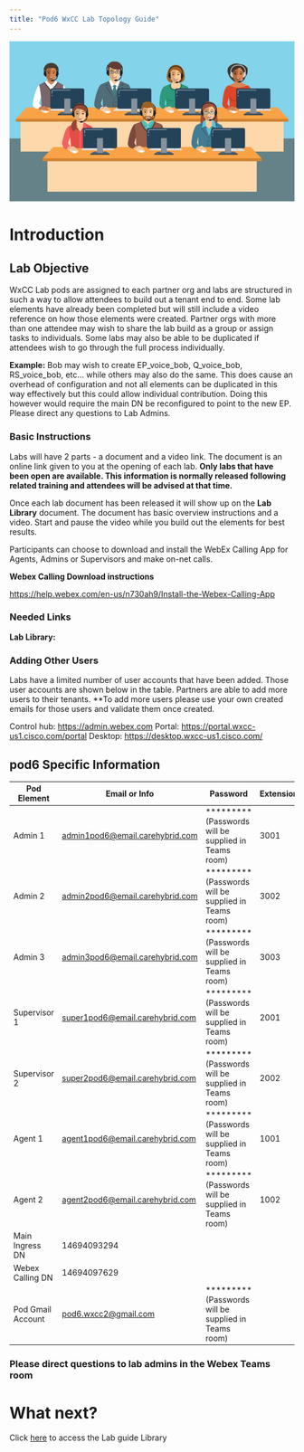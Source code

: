 ```yaml
---
title: "Pod6 WxCC Lab Topology Guide"
---
```

![description](/images/webexcclab.jpg)



# Introduction

## Lab Objective

WxCC Lab pods are assigned to each partner org and labs are structured in such a way to allow attendees to build out a tenant end to end.  Some lab elements have already been completed but will still include a video reference on how those elements were created.  Partner orgs with more than one attendee may wish to share the lab build as a group or assign tasks to individuals.  Some labs may also be able to be duplicated if attendees wish to go through the full process individually.

**Example:**
Bob may wish to create EP_voice_bob, Q_voice_bob, RS_voice_bob, etc... while others may also do the same.  This does cause an overhead of configuration and not all elements can be duplicated in this way effectively but this could allow individual contribution.  Doing this however would require the main DN be reconfigured to point to the new EP. Please direct any questions to Lab Admins.

### Basic Instructions

Labs will have 2 parts - a document and a video link.  The document is an online link given to you at the opening of each lab.  **Only labs that have been open are available.  This information is normally released following related training and attendees will be advised at that time.**

Once each lab document has been released it will show up on the **Lab Library** document.  The document has basic overview instructions and a video.  Start and pause the video while you build out the elements for best results.

Participants can choose to download and install the WebEx Calling App for Agents, Admins or Supervisors and make on-net calls.

**Webex Calling Download instructions**

https://help.webex.com/en-us/n730ah9/Install-the-Webex-Calling-App

### Needed Links 
**Lab Library:**  

### Adding Other Users
Labs have a limited number of user accounts that have been added.  Those user accounts are shown below in the table.  Partners are able to add more users to their tenants.
**To add more users please use your own created emails for those users and validate them once created.
 

Control hub: https://admin.webex.com
Portal: https://portal.wxcc-us1.cisco.com/portal
Desktop: https://desktop.wxcc-us1.cisco.com/

## pod6 Specific Information

| Pod Element        | Email or Info                   | Password  | Extension |
|--------------------|---------------------------------|-----------|-----------|
| Admin 1            | admin1pod6@email.carehybrid.com | ********* (Passwords will be supplied in Teams room) | 3001      |
| Admin 2            | admin2pod6@email.carehybrid.com | ********* (Passwords will be supplied in Teams room) | 3002      |
| Admin 3            | admin3pod6@email.carehybrid.com | ********* (Passwords will be supplied in Teams room) | 3003      |
| Supervisor 1       | super1pod6@email.carehybrid.com | ********* (Passwords will be supplied in Teams room) | 2001      |
| Supervisor 2       | super2pod6@email.carehybrid.com | ********* (Passwords will be supplied in Teams room) | 2002      |
| Agent 1            | agent1pod6@email.carehybrid.com | ********* (Passwords will be supplied in Teams room) | 1001      |
| Agent 2            | agent2pod6@email.carehybrid.com | ********* (Passwords will be supplied in Teams room) | 1002      |
| Main Ingress DN | 14694093294                     |           |           |
| Webex Calling DN | 14694097629                     |           |           |
| Pod Gmail Account  | pod6.wxcc2@gmail.com            | ********* (Passwords will be supplied in Teams room) |           |

### Please direct questions to lab admins in the Webex Teams room

# What next?
Click [here](LabLibrary) to access the Lab guide Library